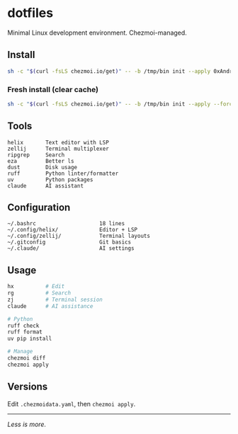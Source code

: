 # dotfiles

Minimal Linux development environment. Chezmoi-managed.

## Install

```bash
sh -c "$(curl -fsLS chezmoi.io/get)" -- -b /tmp/bin init --apply 0xAndrii
```

### Fresh install (clear cache)

```bash
sh -c "$(curl -fsLS chezmoi.io/get)" -- -b /tmp/bin init --apply --force --refresh-externals --purge 0xAndrii
```

## Tools

```
helix       Text editor with LSP
zellij      Terminal multiplexer
ripgrep     Search
eza         Better ls
dust        Disk usage
ruff        Python linter/formatter
uv          Python packages
claude      AI assistant
```

## Configuration

```
~/.bashrc                    18 lines
~/.config/helix/             Editor + LSP
~/.config/zellij/            Terminal layouts
~/.gitconfig                 Git basics
~/.claude/                   AI settings
```

## Usage

```bash
hx          # Edit
rg          # Search
zj          # Terminal session
claude      # AI assistance

# Python
ruff check
ruff format
uv pip install

# Manage
chezmoi diff
chezmoi apply
```

## Versions

Edit `.chezmoidata.yaml`, then `chezmoi apply`.

---

*Less is more.*